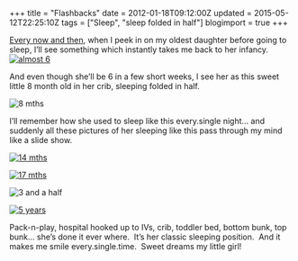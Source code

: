 +++
title = "Flashbacks"
date = 2012-01-18T09:12:00Z
updated = 2015-05-12T22:25:10Z
tags = ["Sleep", "sleep folded in half"]
blogimport = true 
+++

[Every now and then](http://lifeatthecircus.com/2009/10/06/not-much-has-changed/), when I peek in on my oldest daughter before going to sleep, I’ll see something which instantly takes me back to her infancy. [![almost 6](https://latc.s3.amazonaws.com/wp-content/uploads/2012/01/IMG_1114.jpg "almost 6")](https://latc.s3.amazonaws.com/wp-content/uploads/2012/01/IMG_1114.jpg) 

And even though she’ll be 6 in a few short weeks, I see her as this sweet little 8 month old in her crib, sleeping folded in half.&#160; 

![8 mths](https://latc.s3.amazonaws.com/wp-content/uploads/2009/10/sleepingsittingup.jpg "8 mths")

I’ll remember how she used to sleep like this every.single night… and suddenly all these pictures of her sleeping like this pass through my mind like a slide show.&#160; 

[![14 mths](https://latc.s3.amazonaws.com/wp-content/uploads/2012/01/Graces-favorite-sleeping-position.jpg "14 mths")](https://latc.s3.amazonaws.com/wp-content/uploads/2012/01/Graces-favorite-sleeping-position.jpg)

[![17 mths](https://latc.s3.amazonaws.com/wp-content/uploads/2012/01/Graces-favorite-sleeping-position-2.jpg "17 mths")](https://latc.s3.amazonaws.com/wp-content/uploads/2012/01/Graces-favorite-sleeping-position-2.jpg)

![3 and a half](https://latc.s3.amazonaws.com/wp-content/uploads/2009/10/IMG_2757.jpg "3 and a half")

[![5 years](https://latc.s3.amazonaws.com/wp-content/uploads/2012/01/IMG_8903.jpg "5 years")](https://latc.s3.amazonaws.com/wp-content/uploads/2012/01/IMG_8903.jpg)

Pack-n-play, hospital hooked up to IVs, crib, toddler bed, bottom bunk, top bunk… she’s done it ever where.&#160; It’s her classic sleeping position.&#160; And it makes me smile every.single.time.&#160; Sweet dreams my little girl!
